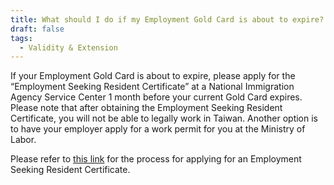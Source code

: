 ```yaml
---
title: What should I do if my Employment Gold Card is about to expire?
draft: false
tags:
  - Validity & Extension
---
```

If your Employment Gold Card is about to expire, please apply for the “Employment Seeking Resident Certificate” at a National Immigration Agency Service Center 1 month before your current Gold Card expires. Please note that after obtaining the Employment Seeking Resident Certificate, you will not be able to legally work in Taiwan. Another option is to have your employer apply for a work permit for you at the Ministry of Labor.

Please refer to [this link](https://www.immigration.gov.tw/5475/5478/141465/141808/141970/ " to NIA website") for the process for applying for an Employment Seeking Resident Certificate.